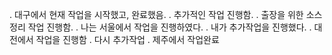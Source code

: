 . 대구에서 현재 작업을 시작했고, 완료했음.
. 추가적인 작업 진행함.
. 출장을 위한 소스 정리 작업 진행함.
. 나는 서울에서 작업을 진행하였다.
. 내가 추가작업을 진행했다.
. 대전에서 작업을 진행함
. 다시 추가작업
. 제주에서 작업완료
